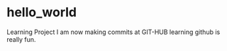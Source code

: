 # hello_world
Learning Project
 I am now making commits at GIT-HUB learning github is really fun.
 
